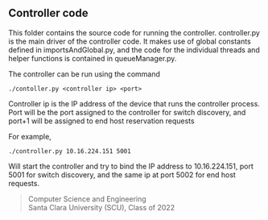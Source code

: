 ## Controller code

This folder contains the source code for running the controller. controller.py is the main driver of the controller code. It makes use of global constants defined in importsAndGlobal.py, and the code for the individual threads and helper functions is contained in queueManager.py.

The controller can be run using the command
```
./contoller.py <controller ip> <port>
```
Controller ip is the IP address of the device that runs the controller process. 
Port will be the port assigned to the controller for switch discovery, and port+1 will be assigned to end host reservation requests

For example,
```
./controller.py 10.16.224.151 5001
```
Will start the controller and try to bind the IP address to 10.16.224.151, port 5001 for switch discovery, and the same ip at port 5002 for end host requests.

> Computer Science and Engineering<br />Santa Clara University (SCU), Class of 2022
